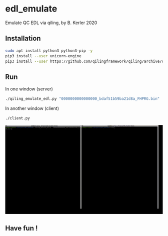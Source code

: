 # edl_emulate

Emulate QC EDL via qiling, by B. Kerler 2020

## Installation

```bash
sudo apt install python3 python3-pip -y
pip3 install --user unicorn-engine
pip3 install --user https://github.com/qilingframework/qiling/archive/dev.zip
``` 

## Run

In one window (server)
```bash
./qiling_emulate_edl.py "0000000000000000_bdaf51b59ba21d8a_FHPRG.bin"
```

In another window (client)
```bash
./client.py
```

![Demo](emulate_edl.gif)

## Have fun !
